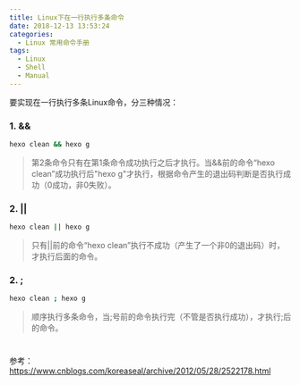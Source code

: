 ```yaml
---
title: Linux下在一行执行多条命令
date: 2018-12-13 13:53:24
categories:
  - Linux 常用命令手册
tags:
  - Linux
  - Shell
  - Manual
---
```

要实现在一行执行多条Linux命令，分三种情况：

### 1. &&

```bash
hexo clean && hexo g
```

> 第2条命令只有在第1条命令成功执行之后才执行。当&&前的命令“hexo clean”成功执行后"hexo g"才执行，根据命令产生的退出码判断是否执行成功（0成功，非0失败）。
<!-- more -->
### 2. ||
```bash
hexo clean || hexo g
```

> 只有||前的命令“hexo clean”执行不成功（产生了一个非0的退出码）时，才执行后面的命令。

### 2. ;
```bash
hexo clean ; hexo g
```
> 顺序执行多条命令，当;号前的命令执行完（不管是否执行成功），才执行;后的命令。

# 
参考：https://www.cnblogs.com/koreaseal/archive/2012/05/28/2522178.html